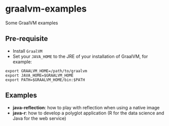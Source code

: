 # graalvm-examples

Some GraalVM examples

## Pre-requisite

* Install `GraalVM`
* Set your `JAVA_HOME` to the JRE of your installation of GraalVM, for example:
```
export GRAALVM_HOME=/path/to/graalvm
export JAVA_HOME=$GRAALVM_HOME
export PATH=$GRAALVM_HOME/bin:$PATH
```

## Examples

* __java-reflection__: how to play with reflection when using a native image
* __java-r__: how to develop a polyglot application (R for the data science and Java for the web service)

